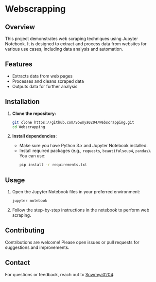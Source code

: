 # Webscrapping

## Overview
This project demonstrates web scraping techniques using Jupyter Notebook. It is designed to extract and process data from websites for various use cases, including data analysis and automation.

## Features
- Extracts data from web pages
- Processes and cleans scraped data
- Outputs data for further analysis

## Installation

1. **Clone the repository:**
   ```bash
   git clone https://github.com/Sowmya0204/Webscrapping.git
   cd Webscrapping
   ```

2. **Install dependencies:**
   - Make sure you have Python 3.x and Jupyter Notebook installed.
   - Install required packages (e.g., `requests`, `beautifulsoup4`, `pandas`). You can use:
     ```bash
     pip install -r requirements.txt
     ```

## Usage

1. Open the Jupyter Notebook files in your preferred environment:
   ```bash
   jupyter notebook
   ```
2. Follow the step-by-step instructions in the notebook to perform web scraping.

## Contributing

Contributions are welcome! Please open issues or pull requests for suggestions and improvements.

## Contact

For questions or feedback, reach out to [Sowmya0204](https://github.com/Sowmya0204).
